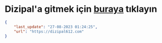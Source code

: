 # Dizipal'a gitmek için [buraya](https://dizipal612.com) tıklayın
    
```json
{
    "last_update": "27-08-2023 01:24:25",
    "url": "https://dizipal612.com"
}
```